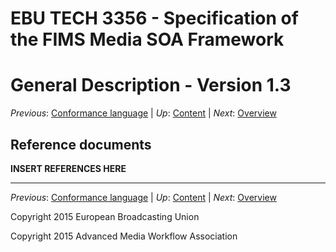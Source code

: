 # EBU TECH 3356 - Specification of the FIMS Media SOA Framework
# General Description - Version 1.3

_Previous_: [Conformance language](./conformanceLanguage.md) | _Up_: [Content](./introduction.md) | _Next_: [Overview](./overview.md)

## Reference documents

__INSERT REFERENCES HERE__

* * *

_Previous_: [Conformance language](./conformanceLanguage.md) | _Up_: [Content](./introduction.md) | _Next_: [Overview](./overview.md)

Copyright 2015 European Broadcasting Union

Copyright 2015 Advanced Media Workflow Association
